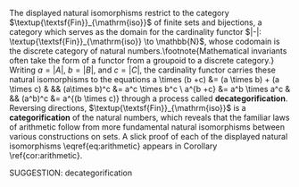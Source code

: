The displayed natural isomorphisms restrict to the category $\textup{\textsf{Fin}}_{\mathrm{iso}}$ of finite sets and bijections, a category which serves as the domain for the cardinality functor $|-|: \textup{\textsf{Fin}}_{\mathrm{iso}} \to \mathbb{N}$, whose codomain is the discrete category of natural numbers.\footnote{Mathematical invariants often take the form of a functor from a groupoid to a discrete category.} Writing $a=|A|$, $b=|B|$, and $c=|C|$, the cardinality functor carries these natural isomorphisms to the equations
 a \times (b +c) &= (a \times b) + (a \times c) & && (a\times b)^c &= a^c \times b^c \\ a^{b +c} &= a^b \times a^c & &&  (a^b)^c &= a^{(b \times c)}
 through a process called **decategorification**. Reversing directions, $\textup{\textsf{Fin}}_{\mathrm{iso}}$ is a **categorification** of the natural numbers, which reveals that the familiar laws of arithmetic follow from more fundamental natural isomorphisms between various constructions on sets. A slick proof of each of the displayed natural isomorphisms \eqref{eq:arithmetic} appears in Corollary \ref{cor:arithmetic}.


SUGGESTION: decategorification